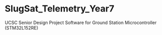 # SlugSat_Telemetry_Year7
UCSC Senior Design Project
Software for Ground Station Microcontroller (STM32L152RE)
